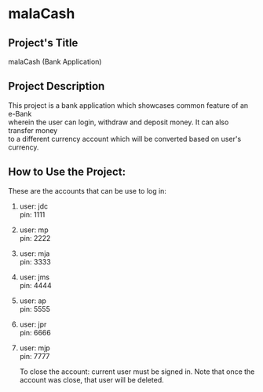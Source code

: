 # malaCash  


## Project's Title  

malaCash (Bank Application)  

## Project Description  

This project is a bank application which showcases common feature of an e-Bank   
wherein the user can login, withdraw and deposit money. It can also transfer money  
to a different currency account which will be converted based on user's currency.  

## How to Use the Project:  
These are the accounts that can be use to log in:  
  
1) user: jdc  
   pin: 1111  
     
2) user: mp  
   pin: 2222  
     
3) user: mja   
   pin: 3333  
     
4) user: jms  
   pin: 4444  
     
5) user: ap  
   pin: 5555  
     
6) user: jpr  
   pin: 6666  
     
7) user: mjp   
   pin: 7777 
   
   To close the account: current user must be signed in. Note that once the account was close, that user will be deleted.  
